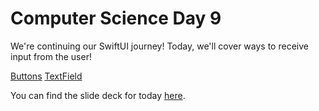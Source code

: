 # Computer Science Day 9

<link href="index.css" rel="stylesheet">

We're continuing our SwiftUI journey! Today, we'll cover ways to receive input from the user!

[Buttons](../code_snippets/day9-buttons.html)
[TextField](../code_snippets/day8-intro-app.html)

You can find the slide deck for today [here](../presentation-pdfs/day9.pdf).
